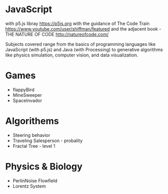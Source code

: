 # JavaScript 
  with p5.js libray https://p5js.org
  with the guidance of The Code Train https://www.youtube.com/user/shiffman/featured
  and the adjacent book - THE NATURE OF CODE http://natureofcode.com/

  Subjects covered range from the basics of programming languages like JavaScript (with p5.js) and Java (with Processing) to generative     algorithms like physics simulation, computer vision, and data visualization.
  
# Games
 * flappyBird 
 * MineSweeper
 * SpaceInvador
 
# Algorithems
  * Steering behavior
  * Traveling Salesperson - probality
  * Fractal Tree - level 1
  
# Physics & Biology
  * PerlinNoise Flowfield
  * Lorentz System
  
